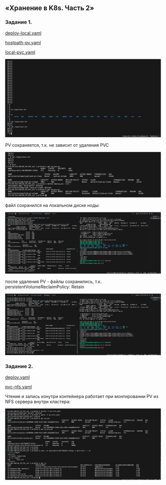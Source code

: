 ## «Хранение в K8s. Часть 2»
### Задание 1. 
[deploy-local.yaml](deploy-local.yaml) 

[hostpath-pv.yaml](hostpath-pv.yaml) 

[local-pvc.yaml](local-pvc.yaml) 

![!\[Alt text\](<img/!\[Alt text\](<img/1.png>)>)](<img/1.png>)

PV сохраняется, т.к. не зависит от удаления PVC

![!\[Alt text\](<img/!\[Alt text\](<img/2.png>)>)](<img/2.png>)

файл сохранился на локальном диске ноды:

![!\[Alt text\](<img/!\[Alt text\](<img/3.png>)>)](<img/3.png>)

после удаления PV - файлы сохранились, т.к. persistentVolumeReclaimPolicy: Retain

![!\[Alt text\](<img/!\[Alt text\](<img/4.png>)>)](<img/4.png>)

### Задание 2. 
[deploy.yaml](deploy.yaml) 

[pvc-nfs.yaml](pvc-nfs.yaml) 


Чтение и запись изнутри контейнера работает при монтировании PV из NFS сервера внутри кластера:

![!\[Alt text\](<img/!\[Alt text\](<img/5.png>)>)](<img/5.png>)




